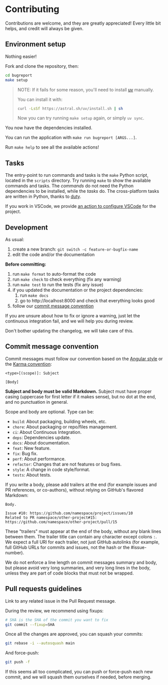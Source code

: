 # Contributing

Contributions are welcome, and they are greatly appreciated! Every little bit helps, and credit will always be given.

## Environment setup

Nothing easier!

Fork and clone the repository, then:

```bash
cd bugreport
make setup
```

> NOTE: If it fails for some reason, you'll need to install [uv](https://github.com/astral-sh/uv) manually.
>
> You can install it with:
>
> ```bash
> curl -LsSf https://astral.sh/uv/install.sh | sh
> ```
>
> Now you can try running `make setup` again, or simply `uv sync`.

You now have the dependencies installed.

You can run the application with `make run bugreport [ARGS...]`.

Run `make help` to see all the available actions!

## Tasks

The entry-point to run commands and tasks is the `make` Python script, located in the `scripts` directory. Try running `make` to show the available commands and tasks. The *commands* do not need the Python dependencies to be installed,
while the *tasks* do. The cross-platform tasks are written in Python, thanks to [duty](https://github.com/pawamoy/duty).

If you work in VSCode, we provide [an action to configure VSCode](https://pawamoy.github.io/copier-uv/work/#vscode-setup) for the project.

## Development

As usual:

1. create a new branch: `git switch -c feature-or-bugfix-name`
1. edit the code and/or the documentation

**Before committing:**

1. run `make format` to auto-format the code
1. run `make check` to check everything (fix any warning)
1. run `make test` to run the tests (fix any issue)
1. if you updated the documentation or the project dependencies:
    1. run `make docs`
    1. go to http://localhost:8000 and check that everything looks good
1. follow our [commit message convention](#commit-message-convention)

If you are unsure about how to fix or ignore a warning, just let the continuous integration fail, and we will help you during review.

Don't bother updating the changelog, we will take care of this.

## Commit message convention

Commit messages must follow our convention based on the [Angular style](https://gist.github.com/stephenparish/9941e89d80e2bc58a153#format-of-the-commit-message) or the [Karma convention](https://karma-runner.github.io/4.0/dev/git-commit-msg.html):

```
<type>[(scope)]: Subject

[Body]
```

**Subject and body must be valid Markdown.** Subject must have proper casing (uppercase for first letter if it makes sense), but no dot at the end, and no punctuation in general.

Scope and body are optional. Type can be:

- `build`: About packaging, building wheels, etc.
- `chore`: About packaging or repo/files management.
- `ci`: About Continuous Integration.
- `deps`: Dependencies update.
- `docs`: About documentation.
- `feat`: New feature.
- `fix`: Bug fix.
- `perf`: About performance.
- `refactor`: Changes that are not features or bug fixes.
- `style`: A change in code style/format.
- `tests`: About tests.

If you write a body, please add trailers at the end (for example issues and PR references, or co-authors), without relying on GitHub's flavored Markdown:

```
Body.

Issue #10: https://github.com/namespace/project/issues/10
Related to PR namespace/other-project#15: https://github.com/namespace/other-project/pull/15
```

These "trailers" must appear at the end of the body, without any blank lines between them. The trailer title can contain any character except colons `:`. We expect a full URI for each trailer, not just GitHub autolinks (for example, full GitHub URLs for commits and issues, not the hash or the #issue-number).

We do not enforce a line length on commit messages summary and body, but please avoid very long summaries, and very long lines in the body, unless they are part of code blocks that must not be wrapped.

## Pull requests guidelines

Link to any related issue in the Pull Request message.

During the review, we recommend using fixups:

```bash
# SHA is the SHA of the commit you want to fix
git commit --fixup=SHA
```

Once all the changes are approved, you can squash your commits:

```bash
git rebase -i --autosquash main
```

And force-push:

```bash
git push -f
```

If this seems all too complicated, you can push or force-push each new commit, and we will squash them ourselves if needed, before merging.
